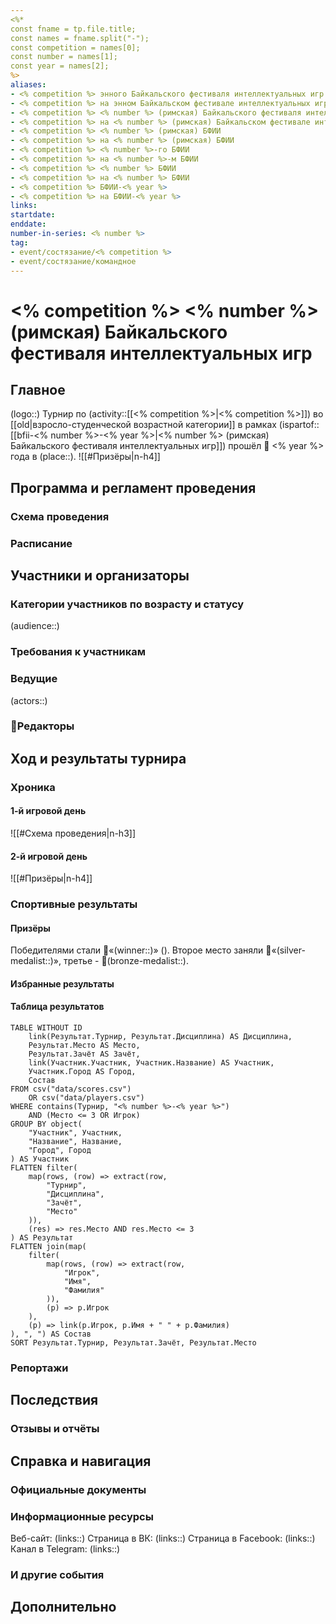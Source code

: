 ```yaml
---
<%*
const fname = tp.file.title;
const names = fname.split("-"); 
const competition = names[0];
const number = names[1];
const year = names[2];
%>
aliases:
- <% competition %> энного Байкальского фестиваля интеллектуальных игр
- <% competition %> на энном Байкальском фестивале интеллектуальных игр
- <% competition %> <% number %> (римская) Байкальского фестиваля интеллектуальных игр
- <% competition %> на <% number %> (римская) Байкальском фестивале интеллектуальных игр
- <% competition %> <% number %> (римская) БФИИ
- <% competition %> на <% number %> (римская) БФИИ
- <% competition %> <% number %>-го БФИИ
- <% competition %> на <% number %>-м БФИИ
- <% competition %> <% number %> БФИИ
- <% competition %> на <% number %> БФИИ
- <% competition %> БФИИ-<% year %>
- <% competition %> на БФИИ-<% year %>
links: 
startdate:
enddate:
number-in-series: <% number %>
tag: 
- event/состязание/<% competition %>
- event/состязание/командное
---
```

# <% competition %> <% number %> (римская) Байкальского фестиваля интеллектуальных игр

## Главное

(logo::)
Турнир по (activity::[[<% competition %>|<% competition %>]]) во [[old|взросло-студенческой возрастной категории]] в рамках (ispartof::[[bfii-<% number %>-<% year %>|<% number %> (римская) Байкальского фестиваля интеллектуальных игр]]) прошёл 📅 <% year %> года в (place::). 
![[#Призёры|n-h4]]

## Программа и регламент проведения

### Схема проведения

### Расписание

## Участники и организаторы

### Категории участников по возрасту и статусу

(audience::)

### Требования к участникам

### Ведущие

(actors::)

### 📝Редакторы

## Ход и результаты турнира

### Хроника

#### 1-й игровой день

![[#Схема проведения|n-h3]]
#### 2-й игровой день

![[#Призёры|n-h4]]

### Спортивные результаты

#### Призёры

Победителями стали 🥇«(winner::)» (). Второе место заняли 🥈«(silver-medalist::)», третье - 🥉(bronze-medalist::).

#### Избранные результаты

#### Таблица результатов

```dataview
TABLE WITHOUT ID 
	link(Результат.Турнир, Результат.Дисциплина) AS Дисциплина,
	Результат.Место AS Место,
	Результат.Зачёт AS Зачёт,
	link(Участник.Участник, Участник.Название) AS Участник,
	Участник.Город AS Город,
	Состав
FROM csv("data/scores.csv")
	OR csv("data/players.csv")
WHERE contains(Турнир, "<% number %>-<% year %>")
	AND (Место <= 3 OR Игрок)
GROUP BY object(
	"Участник", Участник, 
	"Название", Название, 
	"Город", Город
) AS Участник
FLATTEN filter(
	map(rows, (row) => extract(row, 
		"Турнир", 
		"Дисциплина", 
		"Зачёт", 
		"Место"
	)),
	(res) => res.Место AND res.Место <= 3
) AS Результат
FLATTEN join(map(
	filter(
		map(rows, (row) => extract(row, 
			"Игрок", 
			"Имя", 
			"Фамилия"
		)),
		(p) => p.Игрок
	), 
	(p) => link(p.Игрок, p.Имя + " " + p.Фамилия)
), ", ") AS Состав
SORT Результат.Турнир, Результат.Зачёт, Результат.Место

```
### Репортажи

## Последствия

### Отзывы и отчёты

## Справка и навигация

### Официальные документы

### Информационные ресурсы

Веб-сайт: (links::)
Страница в ВК: (links::)
Страница в Facebook: (links::)
Канал в Telegram: (links::)

### И другие события

## Дополнительно

